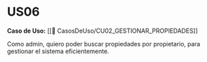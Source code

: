 # US06

**Caso de Uso:** [[📄 CasosDeUso/CU02_GESTIONAR_PROPIEDADES]]

Como admin, quiero poder buscar propiedades por propietario, para gestionar el sistema eficientemente.